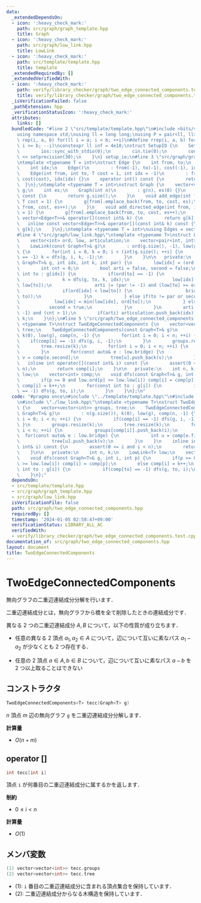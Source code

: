 ```yaml
---
data:
  _extendedDependsOn:
  - icon: ':heavy_check_mark:'
    path: src/graph/graph_template.hpp
    title: Graph
  - icon: ':heavy_check_mark:'
    path: src/graph/low_link.hpp
    title: LowLink
  - icon: ':heavy_check_mark:'
    path: src/template/template.hpp
    title: template
  _extendedRequiredBy: []
  _extendedVerifiedWith:
  - icon: ':heavy_check_mark:'
    path: verify/library_checker/graph/two_edge_connected_components.test.cpp
    title: verify/library_checker/graph/two_edge_connected_components.test.cpp
  _isVerificationFailed: false
  _pathExtension: hpp
  _verificationStatusIcon: ':heavy_check_mark:'
  attributes:
    links: []
  bundledCode: "#line 2 \"src/template/template.hpp\"\n#include <bits/stdc++.h>\n\
    using namespace std;\nusing ll = long long;\nusing P = pair<ll, ll>;\n#define\
    \ rep(i, a, b) for(ll i = a; i < b; ++i)\n#define rrep(i, a, b) for(ll i = a;\
    \ i >= b; --i)\nconstexpr ll inf = 4e18;\nstruct SetupIO {\n    SetupIO() {\n\
    \        ios::sync_with_stdio(0);\n        cin.tie(0);\n        cout << fixed\
    \ << setprecision(30);\n    }\n} setup_io;\n#line 3 \"src/graph/graph_template.hpp\"\
    \ntemplate <typename T = int>\nstruct Edge {\n    int from, to;\n    T cost;\n\
    \    int idx;\n    Edge()\n        : from(-1), to(-1), cost(-1), idx(-1) {}\n\
    \    Edge(int from, int to, T cost = 1, int idx = -1)\n        : from(from), to(to),\
    \ cost(cost), idx(idx) {}\n    operator int() const {\n        return to;\n  \
    \  }\n};\ntemplate <typename T = int>\nstruct Graph {\n    vector<vector<Edge<T>>>\
    \ g;\n    int es;\n    Graph(int n)\n        : g(n), es(0) {}\n    size_t size()\
    \ const {\n        return g.size();\n    }\n    void add_edge(int from, int to,\
    \ T cost = 1) {\n        g[from].emplace_back(from, to, cost, es);\n        g[to].emplace_back(to,\
    \ from, cost, es++);\n    }\n    void add_directed_edge(int from, int to, T cost\
    \ = 1) {\n        g[from].emplace_back(from, to, cost, es++);\n    }\n    inline\
    \ vector<Edge<T>>& operator[](const int& k) {\n        return g[k];\n    }\n \
    \   inline const vector<Edge<T>>& operator[](const int& k) const {\n        return\
    \ g[k];\n    }\n};\ntemplate <typename T = int>\nusing Edges = vector<Edge<T>>;\n\
    #line 4 \"src/graph/low_link.hpp\"\ntemplate <typename T>\nstruct LowLink {\n\
    \    vector<int> ord, low, articulation;\n    vector<pair<int, int>> bridge;\n\
    \    LowLink(const Graph<T>& g)\n        : ord(g.size(), -1), low(g.size(), -1)\
    \ {\n        for(int i = 0, k = 0; i < (int)g.size(); ++i) {\n            if(ord[i]\
    \ == -1) k = dfs(g, i, k, -1);\n        }\n    }\n\n   private:\n    int dfs(const\
    \ Graph<T>& g, int idx, int k, int par) {\n        low[idx] = (ord[idx] = k++);\n\
    \        int cnt = 0;\n        bool arti = false, second = false;\n        for(const\
    \ int to : g[idx]) {\n            if(ord[to] == -1) {\n                ++cnt;\n\
    \                k = dfs(g, to, k, idx);\n                low[idx] = min(low[idx],\
    \ low[to]);\n                arti |= (par != -1) and (low[to] >= ord[idx]);\n\
    \                if(ord[idx] < low[to]) {\n                    bridge.emplace_back(minmax(idx,\
    \ to));\n                }\n            } else if(to != par or second) {\n   \
    \             low[idx] = min(low[idx], ord[to]);\n            } else {\n     \
    \           second = true;\n            }\n        }\n        arti |= (par ==\
    \ -1) and (cnt > 1);\n        if(arti) articulation.push_back(idx);\n        return\
    \ k;\n    }\n};\n#line 5 \"src/graph/two_edge_connected_components.hpp\"\ntemplate\
    \ <typename T>\nstruct TwoEdgeConnectedComponents {\n    vector<vector<int>> groups,\
    \ tree;\n    TwoEdgeConnectedComponents(const Graph<T>& g)\n        : n(g.size()),\
    \ k(0), low(g), comp(n, -1) {\n        for(int i = 0; i < n; ++i) {\n        \
    \    if(comp[i] == -1) dfs(g, i, -1);\n        }\n        groups.resize(k);\n\
    \        tree.resize(k);\n        for(int i = 0; i < n; ++i) {\n            groups[comp[i]].push_back(i);\n\
    \        }\n        for(const auto& e : low.bridge) {\n            int u = comp[e.first],\
    \ v = comp[e.second];\n            tree[u].push_back(v);\n        }\n    }\n \
    \   inline int operator[](const int& i) const {\n        assert(0 <= i and i <\
    \ n);\n        return comp[i];\n    }\n\n   private:\n    int n, k;\n    LowLink<T>\
    \ low;\n    vector<int> comp;\n    void dfs(const Graph<T>& g, int i, int p) {\n\
    \        if(p >= 0 and low.ord[p] >= low.low[i]) comp[i] = comp[p];\n        else\
    \ comp[i] = k++;\n        for(const int to : g[i]) {\n            if(comp[to]\
    \ == -1) dfs(g, to, i);\n        }\n    }\n};\n"
  code: "#pragma once\n#include \"../template/template.hpp\"\n#include \"./graph_template.hpp\"\
    \n#include \"./low_link.hpp\"\ntemplate <typename T>\nstruct TwoEdgeConnectedComponents\
    \ {\n    vector<vector<int>> groups, tree;\n    TwoEdgeConnectedComponents(const\
    \ Graph<T>& g)\n        : n(g.size()), k(0), low(g), comp(n, -1) {\n        for(int\
    \ i = 0; i < n; ++i) {\n            if(comp[i] == -1) dfs(g, i, -1);\n       \
    \ }\n        groups.resize(k);\n        tree.resize(k);\n        for(int i = 0;\
    \ i < n; ++i) {\n            groups[comp[i]].push_back(i);\n        }\n      \
    \  for(const auto& e : low.bridge) {\n            int u = comp[e.first], v = comp[e.second];\n\
    \            tree[u].push_back(v);\n        }\n    }\n    inline int operator[](const\
    \ int& i) const {\n        assert(0 <= i and i < n);\n        return comp[i];\n\
    \    }\n\n   private:\n    int n, k;\n    LowLink<T> low;\n    vector<int> comp;\n\
    \    void dfs(const Graph<T>& g, int i, int p) {\n        if(p >= 0 and low.ord[p]\
    \ >= low.low[i]) comp[i] = comp[p];\n        else comp[i] = k++;\n        for(const\
    \ int to : g[i]) {\n            if(comp[to] == -1) dfs(g, to, i);\n        }\n\
    \    }\n};"
  dependsOn:
  - src/template/template.hpp
  - src/graph/graph_template.hpp
  - src/graph/low_link.hpp
  isVerificationFile: false
  path: src/graph/two_edge_connected_components.hpp
  requiredBy: []
  timestamp: '2024-01-05 02:58:47+09:00'
  verificationStatus: LIBRARY_ALL_AC
  verifiedWith:
  - verify/library_checker/graph/two_edge_connected_components.test.cpp
documentation_of: src/graph/two_edge_connected_components.hpp
layout: document
title: TwoEdgeConnectedComponents
---
```


# TwoEdgeConnectedComponents

無向グラフの二重辺連結成分分解を行います．

二重辺連結成分とは，無向グラフから橋を全て削除したときの連結成分です．

異なる $2$ つの二重辺連結成分 $A, B$ について，以下の性質が成り立ちます．

- 任意の異なる $2$ 頂点 $a_1, a_2 \in A$ について，辺について互いに素なパス $a_1 - a_2$ が少なくとも $2$ つ存在する．

- 任意の $2$ 頂点 $a \in A, b \in B$ について，辺について互いに素なパス $a - b$ を $2$ つ以上取ることはできない

## コンストラクタ

```cpp
TwoEdgeConnectedComponents<T> tecc(Graph<T> g)
```

$n$ 頂点 $m$ 辺の無向グラフ `g` を二重辺連結成分分解します．

**計算量**

- $O(n + m)$

## operator []

```cpp
int tecc[int i]
```

頂点 `i` が何番目の二重辺連結成分に属するかを返します．

**制約**

- $0 \leq i < n$

**計算量**

- $O(1)$

## メンバ変数

```cpp
(1) vector<vector<int>> tecc.groups
(2) vector<vector<int>> tecc.tree
```

- (1): `i` 番目の二重辺連結成分に含まれる頂点集合を保持しています．
- (2): 二重辺連結成分からなる木構造を保持しています．